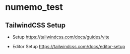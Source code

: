 # numemo_test

## TailwindCSS Setup

- Setup
  https://tailwindcss.com/docs/guides/vite

- Editor Setup
  https://tailwindcss.com/docs/editor-setup
